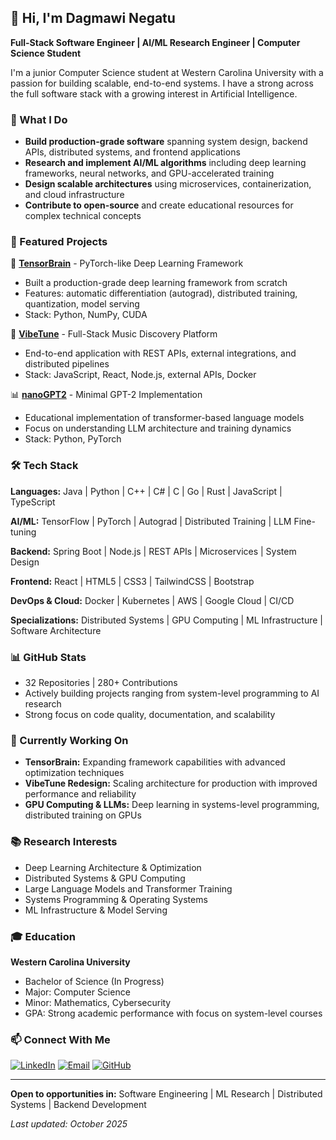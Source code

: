 ## 👋 Hi, I'm Dagmawi Negatu

**Full-Stack Software Engineer | AI/ML Research Engineer | Computer Science Student**

I'm a junior Computer Science student at Western Carolina University with a passion for building scalable, end-to-end systems. I have a strong across the full software stack with a growing interest in Artificial Intelligence. 

### 🎯 What I Do
- **Build production-grade software** spanning system design, backend APIs, distributed systems, and frontend applications
- **Research and implement AI/ML algorithms** including deep learning frameworks, neural networks, and GPU-accelerated training
- **Design scalable architectures** using microservices, containerization, and cloud infrastructure
- **Contribute to open-source** and create educational resources for complex technical concepts

### 💼 Featured Projects

🧠 **[TensorBrain](https://github.com/d-negatu/tensorBrain)** - PyTorch-like Deep Learning Framework
- Built a production-grade deep learning framework from scratch
- Features: automatic differentiation (autograd), distributed training, quantization, model serving
- Stack: Python, NumPy, CUDA

🎵 **[VibeTune](https://github.com/d-negatu/vibetune)** - Full-Stack Music Discovery Platform
- End-to-end application with REST APIs, external integrations, and distributed pipelines
- Stack: JavaScript, React, Node.js, external APIs, Docker

📊 **[nanoGPT2](https://github.com/d-negatu/nanoGPT2)** - Minimal GPT-2 Implementation
- Educational implementation of transformer-based language models
- Focus on understanding LLM architecture and training dynamics
- Stack: Python, PyTorch

### 🛠️ Tech Stack

**Languages:** Java | Python | C++ | C# | C | Go | Rust | JavaScript | TypeScript

**AI/ML:** TensorFlow | PyTorch | Autograd | Distributed Training | LLM Fine-tuning

**Backend:** Spring Boot | Node.js | REST APIs | Microservices | System Design

**Frontend:** React | HTML5 | CSS3 | TailwindCSS | Bootstrap

**DevOps & Cloud:** Docker | Kubernetes | AWS | Google Cloud | CI/CD

**Specializations:** Distributed Systems | GPU Computing | ML Infrastructure | Software Architecture

### 📊 GitHub Stats
- 32 Repositories | 280+ Contributions
- Actively building projects ranging from system-level programming to AI research
- Strong focus on code quality, documentation, and scalability

### 🚀 Currently Working On
- **TensorBrain:** Expanding framework capabilities with advanced optimization techniques
- **VibeTune Redesign:** Scaling architecture for production with improved performance and reliability
- **GPU Computing & LLMs:** Deep learning in systems-level programming, distributed training on GPUs

### 📚 Research Interests
- Deep Learning Architecture & Optimization
- Distributed Systems & GPU Computing
- Large Language Models and Transformer Training
- Systems Programming & Operating Systems
- ML Infrastructure & Model Serving

### 🎓 Education
**Western Carolina University**
- Bachelor of Science (In Progress)
- Major: Computer Science
- Minor: Mathematics, Cybersecurity
- GPA: Strong academic performance with focus on system-level courses

### 📫 Connect With Me

[![LinkedIn](https://img.shields.io/badge/LinkedIn-%230077B5.svg?style=for-the-badge&logo=linkedin&logoColor=white)](https://www.linkedin.com/in/danegatu)
[![Email](https://img.shields.io/badge/Email-EA4335?style=for-the-badge&logo=gmail&logoColor=white)](mailto:dagmawi.negatu@gmail.com)
[![GitHub](https://img.shields.io/badge/GitHub-181717?style=for-the-badge&logo=github&logoColor=white)](https://github.com/d-negatu)

---

**Open to opportunities in:** Software Engineering | ML Research | Distributed Systems | Backend Development

_Last updated: October 2025_
